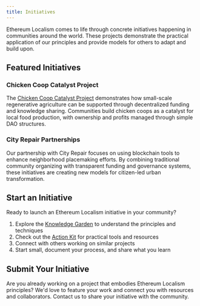 ```yaml
---
title: Initiatives
---
```

Ethereum Localism comes to life through concrete initiatives happening in communities around the world. These projects demonstrate the practical application of our principles and provide models for others to adapt and build upon.

## Featured Initiatives

### Chicken Coop Catalyst Project

The [Chicken Coop Catalyst Project](/implementation-guide-chicken-coop-catalyst-project) demonstrates how small-scale regenerative agriculture can be supported through decentralized funding and knowledge sharing. Communities build chicken coops as a catalyst for local food production, with ownership and profits managed through simple DAO structures.

### City Repair Partnerships

Our partnership with City Repair focuses on using blockchain tools to enhance neighborhood placemaking efforts. By combining traditional community organizing with transparent funding and governance systems, these initiatives are creating new models for citizen-led urban transformation.

## Start an Initiative

Ready to launch an Ethereum Localism initiative in your community?

1. Explore the [Knowledge Garden](/knowledge) to understand the principles and techniques
2. Check out the [Action Kit](/introduction/action-kit) for practical tools and resources
3. Connect with others working on similar projects
4. Start small, document your process, and share what you learn

## Submit Your Initiative

Are you already working on a project that embodies Ethereum Localism principles? We'd love to feature your work and connect you with resources and collaborators. Contact us to share your initiative with the community.
